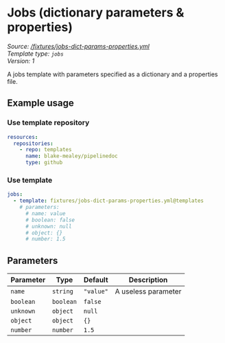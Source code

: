 <!-- this file was generated by pipelinedoc v1.8.0-development-asciidoc - do not modify directly -->

# Jobs (dictionary parameters & properties)



_Source: [/fixtures/jobs-dict-params-properties.yml](/fixtures/jobs-dict-params-properties.yml)_
<br/>
_Template type: `jobs`_
<br/>
_Version: 1_


A jobs template with parameters specified as a dictionary and a properties file.


## Example usage

### Use template repository

```yaml
resources:
  repositories:
    - repo: templates
      name: blake-mealey/pipelinedoc
      type: github
```


### Use template

```yaml
jobs:
  - template: fixtures/jobs-dict-params-properties.yml@templates
    # parameters:
      # name: value
      # boolean: false
      # unknown: null
      # object: {}
      # number: 1.5
```





## Parameters

|Parameter            |Type                   |Default                   |Description                         |
|---------------------|-----------------------|--------------------------|------------------------------------|
|`name`|`string`|`"value"`|A useless parameter|
|`boolean`|`boolean`|`false`||
|`unknown`|`object`|`null`||
|`object`|`object`|`{}`||
|`number`|`number`|`1.5`||
